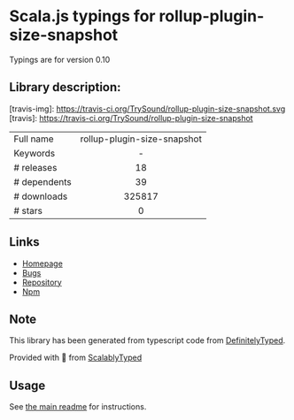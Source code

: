 
# Scala.js typings for rollup-plugin-size-snapshot

Typings are for version 0.10

## Library description:
[travis-img]: https://travis-ci.org/TrySound/rollup-plugin-size-snapshot.svg [travis]: https://travis-ci.org/TrySound/rollup-plugin-size-snapshot

|                    |                 |
| ------------------ | :-------------: |
| Full name          | rollup-plugin-size-snapshot |
| Keywords           | - |
| # releases         | 18 |
| # dependents       | 39 |
| # downloads        | 325817 |
| # stars            | 0 |

## Links
- [Homepage](https://github.com/TrySound/rollup-plugin-size-snapshot#readme)
- [Bugs](https://github.com/TrySound/rollup-plugin-size-snapshot/issues)
- [Repository](https://github.com/TrySound/rollup-plugin-size-snapshot)
- [Npm](https://www.npmjs.com/package/rollup-plugin-size-snapshot)
    


## Note
This library has been generated from typescript code from [DefinitelyTyped](https://definitelytyped.org).

Provided with :purple_heart: from [ScalablyTyped](https://github.com/oyvindberg/ScalablyTyped)

## Usage
See [the main readme](../../readme.md) for instructions.


